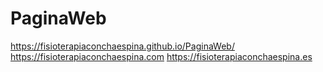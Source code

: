 # PaginaWeb

https://fisioterapiaconchaespina.github.io/PaginaWeb/
https://fisioterapiaconchaespina.com
https://fisioterapiaconchaespina.es
